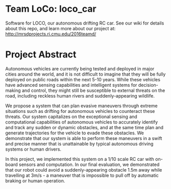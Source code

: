 # Team LoCo: loco_car
Software for LOCO, our autonomous drifting RC car. See our wiki for details about this repo, and learn more about our project at: http://mrsdprojects.ri.cmu.edu/2016teamd/

# Project Abstract
Autonomous vehicles are currently being tested and deployed in major cities around the world, and it is not difficult to imagine that they will be fully deployed on public roads within the next 5-10 years. While these vehicles have advanced sensing capabilities and intelligent systems for decision-making and control, they might still be susceptible to external threats on the road, including reckless human rivers and suddenly-appearing wildlife.

We propose a system that can plan evasive maneuvers through extreme situations such as drifting for autonomous vehicles to counteract these threats. Our system capitalizes on the exceptional sensing and computational capabilities of autonomous vehicles to accurately identify and track any sudden or dynamic
obstacles, and at the same time plan and generate trajectories for the vehicle to evade these obstacles. We demonstrate that our system is able to perform these maneuvers in a swift and precise manner that is unattainable by typical autonomous driving systems or human drivers.

In this project, we implemented this system on a 1/10 scale RC car with on-board sensors and computation. In our final evaluation, we demonstrated that our robot could avoid a suddenly-appearing obstacle 1.5m away while travelling at 3m/s - a maneuver that is impossible to pull off by automatic braking or human operation.
